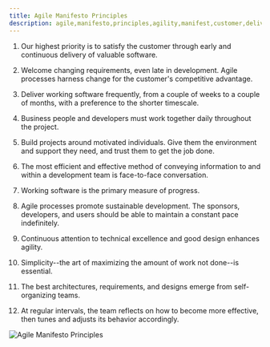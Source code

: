 ```yaml
---
title: Agile Manifesto Principles
description: agile,manifesto,principles,agility,manifest,customer,delivery
---
```


1) Our highest priority is to satisfy the customer through early and continuous delivery of valuable software.

2) Welcome changing requirements, even late in development. Agile processes harness change for the customer's competitive advantage.

3) Deliver working software frequently, from a couple of weeks to a couple of months, with a preference to the shorter timescale.

4) Business people and developers must work together daily throughout the project.

5) Build projects around motivated individuals. Give them the environment and support they need, and trust them to get the job done.

6) The most efficient and effective method of conveying information to and within a development team is face-to-face conversation.

7) Working software is the primary measure of progress.

8) Agile processes promote sustainable development. The sponsors, developers, and users should be able to maintain a constant pace indefinitely.

9) Continuous attention to technical excellence and good design enhances agility.

10) Simplicity--the art of maximizing the amount of work not done--is essential.

11) The best architectures, requirements, and designs emerge from self-organizing teams.

12) At regular intervals, the team reflects on how to become more effective, then tunes and adjusts its behavior accordingly.



![Agile Manifesto Principles]({{site.baseurl}}/images/12_agile_manifesto.png)
